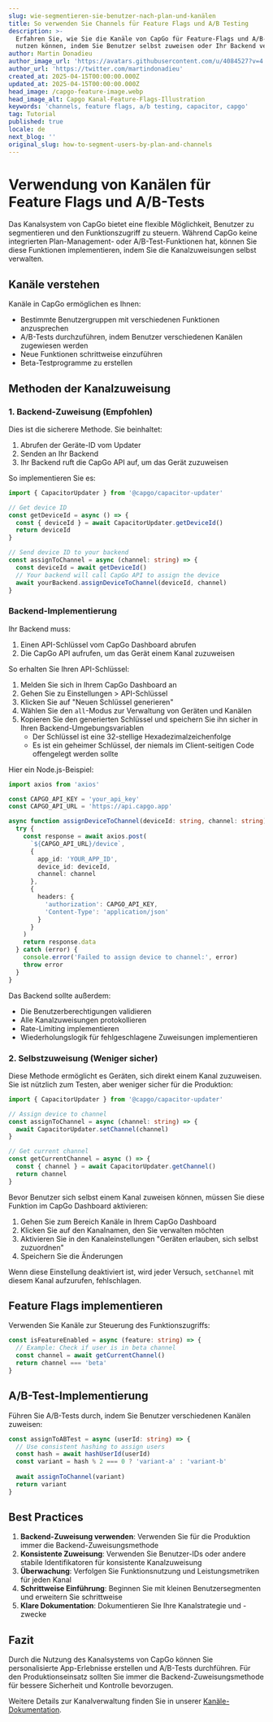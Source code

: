 ```yaml
---
slug: wie-segmentieren-sie-benutzer-nach-plan-und-kanälen
title: So verwenden Sie Channels für Feature Flags und A/B Testing
description: >-
  Erfahren Sie, wie Sie die Kanäle von CapGo für Feature-Flags und A/B-Tests
  nutzen können, indem Sie Benutzer selbst zuweisen oder Ihr Backend verwenden
author: Martin Donadieu
author_image_url: 'https://avatars.githubusercontent.com/u/4084527?v=4'
author_url: 'https://twitter.com/martindonadieu'
created_at: 2025-04-15T00:00:00.000Z
updated_at: 2025-04-15T00:00:00.000Z
head_image: /capgo-feature-image.webp
head_image_alt: Capgo Kanal-Feature-Flags-Illustration
keywords: 'channels, feature flags, a/b testing, capacitor, capgo'
tag: Tutorial
published: true
locale: de
next_blog: ''
original_slug: how-to-segment-users-by-plan-and-channels
---
```

# Verwendung von Kanälen für Feature Flags und A/B-Tests

Das Kanalsystem von CapGo bietet eine flexible Möglichkeit, Benutzer zu segmentieren und den Funktionszugriff zu steuern. Während CapGo keine integrierten Plan-Management- oder A/B-Test-Funktionen hat, können Sie diese Funktionen implementieren, indem Sie die Kanalzuweisungen selbst verwalten.

## Kanäle verstehen

Kanäle in CapGo ermöglichen es Ihnen:
- Bestimmte Benutzergruppen mit verschiedenen Funktionen anzusprechen
- A/B-Tests durchzuführen, indem Benutzer verschiedenen Kanälen zugewiesen werden
- Neue Funktionen schrittweise einzuführen
- Beta-Testprogramme zu erstellen

## Methoden der Kanalzuweisung

### 1. Backend-Zuweisung (Empfohlen)

Dies ist die sicherere Methode. Sie beinhaltet:
1. Abrufen der Geräte-ID vom Updater
2. Senden an Ihr Backend
3. Ihr Backend ruft die CapGo API auf, um das Gerät zuzuweisen

So implementieren Sie es:

```typescript
import { CapacitorUpdater } from '@capgo/capacitor-updater'

// Get device ID
const getDeviceId = async () => {
  const { deviceId } = await CapacitorUpdater.getDeviceId()
  return deviceId
}

// Send device ID to your backend
const assignToChannel = async (channel: string) => {
  const deviceId = await getDeviceId()
  // Your backend will call CapGo API to assign the device
  await yourBackend.assignDeviceToChannel(deviceId, channel)
}
```

### Backend-Implementierung

Ihr Backend muss:
1. Einen API-Schlüssel vom CapGo Dashboard abrufen
2. Die CapGo API aufrufen, um das Gerät einem Kanal zuzuweisen

So erhalten Sie Ihren API-Schlüssel:
1. Melden Sie sich in Ihrem CapGo Dashboard an
2. Gehen Sie zu Einstellungen > API-Schlüssel
3. Klicken Sie auf "Neuen Schlüssel generieren"
4. Wählen Sie den `all`-Modus zur Verwaltung von Geräten und Kanälen
5. Kopieren Sie den generierten Schlüssel und speichern Sie ihn sicher in Ihren Backend-Umgebungsvariablen
   - Der Schlüssel ist eine 32-stellige Hexadezimalzeichenfolge
   - Es ist ein geheimer Schlüssel, der niemals im Client-seitigen Code offengelegt werden sollte

Hier ein Node.js-Beispiel:

```typescript
import axios from 'axios'

const CAPGO_API_KEY = 'your_api_key'
const CAPGO_API_URL = 'https://api.capgo.app'

async function assignDeviceToChannel(deviceId: string, channel: string) {
  try {
    const response = await axios.post(
      `${CAPGO_API_URL}/device`,
      {
        app_id: 'YOUR_APP_ID',
        device_id: deviceId,
        channel: channel
      },
      {
        headers: {
          'authorization': CAPGO_API_KEY,
          'Content-Type': 'application/json'
        }
      }
    )
    return response.data
  } catch (error) {
    console.error('Failed to assign device to channel:', error)
    throw error
  }
}
```

Das Backend sollte außerdem:
- Die Benutzerberechtigungen validieren
- Alle Kanalzuweisungen protokollieren
- Rate-Limiting implementieren
- Wiederholungslogik für fehlgeschlagene Zuweisungen implementieren

### 2. Selbstzuweisung (Weniger sicher)

Diese Methode ermöglicht es Geräten, sich direkt einem Kanal zuzuweisen. Sie ist nützlich zum Testen, aber weniger sicher für die Produktion:

```typescript
import { CapacitorUpdater } from '@capgo/capacitor-updater'

// Assign device to channel
const assignToChannel = async (channel: string) => {
  await CapacitorUpdater.setChannel(channel)
}

// Get current channel
const getCurrentChannel = async () => {
  const { channel } = await CapacitorUpdater.getChannel()
  return channel
}
```

Bevor Benutzer sich selbst einem Kanal zuweisen können, müssen Sie diese Funktion im CapGo Dashboard aktivieren:

1. Gehen Sie zum Bereich Kanäle in Ihrem CapGo Dashboard
2. Klicken Sie auf den Kanalnamen, den Sie verwalten möchten
3. Aktivieren Sie in den Kanaleinstellungen "Geräten erlauben, sich selbst zuzuordnen"
4. Speichern Sie die Änderungen

Wenn diese Einstellung deaktiviert ist, wird jeder Versuch, `setChannel` mit diesem Kanal aufzurufen, fehlschlagen.

## Feature Flags implementieren

Verwenden Sie Kanäle zur Steuerung des Funktionszugriffs:

```typescript
const isFeatureEnabled = async (feature: string) => {
  // Example: Check if user is in beta channel
  const channel = await getCurrentChannel()
  return channel === 'beta'
}
```

## A/B-Test-Implementierung

Führen Sie A/B-Tests durch, indem Sie Benutzer verschiedenen Kanälen zuweisen:

```typescript
const assignToABTest = async (userId: string) => {
  // Use consistent hashing to assign users
  const hash = await hashUserId(userId)
  const variant = hash % 2 === 0 ? 'variant-a' : 'variant-b'
  
  await assignToChannel(variant)
  return variant
}
```

## Best Practices

1. **Backend-Zuweisung verwenden**: Verwenden Sie für die Produktion immer die Backend-Zuweisungsmethode
2. **Konsistente Zuweisung**: Verwenden Sie Benutzer-IDs oder andere stabile Identifikatoren für konsistente Kanalzuweisung
3. **Überwachung**: Verfolgen Sie Funktionsnutzung und Leistungsmetriken für jeden Kanal
4. **Schrittweise Einführung**: Beginnen Sie mit kleinen Benutzersegmenten und erweitern Sie schrittweise
5. **Klare Dokumentation**: Dokumentieren Sie Ihre Kanalstrategie und -zwecke

## Fazit

Durch die Nutzung des Kanalsystems von CapGo können Sie personalisierte App-Erlebnisse erstellen und A/B-Tests durchführen. Für den Produktionseinsatz sollten Sie immer die Backend-Zuweisungsmethode für bessere Sicherheit und Kontrolle bevorzugen.

Weitere Details zur Kanalverwaltung finden Sie in unserer [Kanäle-Dokumentation](/docs/live-updates/channels/).
